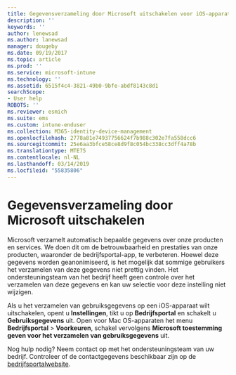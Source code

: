 ```yaml
---
title: Gegevensverzameling door Microsoft uitschakelen voor iOS-apparaten | Microsoft Docs
description: ''
keywords: ''
author: lenewsad
ms.author: lanewsad
manager: dougeby
ms.date: 09/19/2017
ms.topic: article
ms.prod: ''
ms.service: microsoft-intune
ms.technology: ''
ms.assetid: 6515f4c4-3821-49b0-9bfe-abdf8143c8d1
searchScope:
- User help
ROBOTS: ''
ms.reviewer: esmich
ms.suite: ems
ms.custom: intune-enduser
ms.collection: M365-identity-device-management
ms.openlocfilehash: 2778a81e74937756624f7b988c302e7fa558dcc6
ms.sourcegitcommit: 25e6aa3bfce58ce8d9f8c054bc338cc3dff4a78b
ms.translationtype: MTE75
ms.contentlocale: nl-NL
ms.lasthandoff: 03/14/2019
ms.locfileid: "55835806"
---
```

# <a name="how-to-turn-off-microsoft-data-collection"></a>Gegevensverzameling door Microsoft uitschakelen

Microsoft verzamelt automatisch bepaalde gegevens over onze producten en services. We doen dit om de betrouwbaarheid en prestaties van onze producten, waaronder de bedrijfsportal-app, te verbeteren. Hoewel deze gegevens worden geanonimiseerd, is het mogelijk dat sommige gebruikers het verzamelen van deze gegevens niet prettig vinden. Het ondersteuningsteam van het bedrijf heeft geen controle over het verzamelen van deze gegevens en kan uw selectie voor deze instelling niet wijzigen.

Als u het verzamelen van gebruiksgegevens op een iOS-apparaat wilt uitschakelen, opent u **Instellingen**, tikt u op **Bedrijfsportal** en schakelt u **Gebruiksgegevens** uit. Open voor Mac OS-apparaten het menu **Bedrijfsportal** > **Voorkeuren**, schakel vervolgens **Microsoft toestemming geven voor het verzamelen van gebruiksgegevens** uit.

Nog hulp nodig? Neem contact op met het ondersteuningsteam van uw bedrijf. Controleer of de contactgegevens beschikbaar zijn op de [bedrijfsportalwebsite](https://go.microsoft.com/fwlink/?linkid=2010980).
